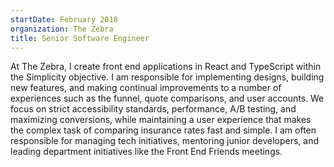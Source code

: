 ```yaml
---
startDate: February 2018
organization: The Zebra
title: Senior Software Engineer
---
```


At The Zebra, I create front end applications in React and TypeScript within the Simplicity objective. I am responsible for implementing designs, building new features, and making continual improvements to a number of experiences such as the funnel, quote comparisons, and user accounts. We focus on strict accessibility standards, performance, A/B testing, and maximizing conversions, while maintaining a user experience that makes the complex task of comparing insurance rates fast and simple. I am often responsible for managing tech initiatives, mentoring junior developers, and leading department initiatives like the Front End Friends meetings.
